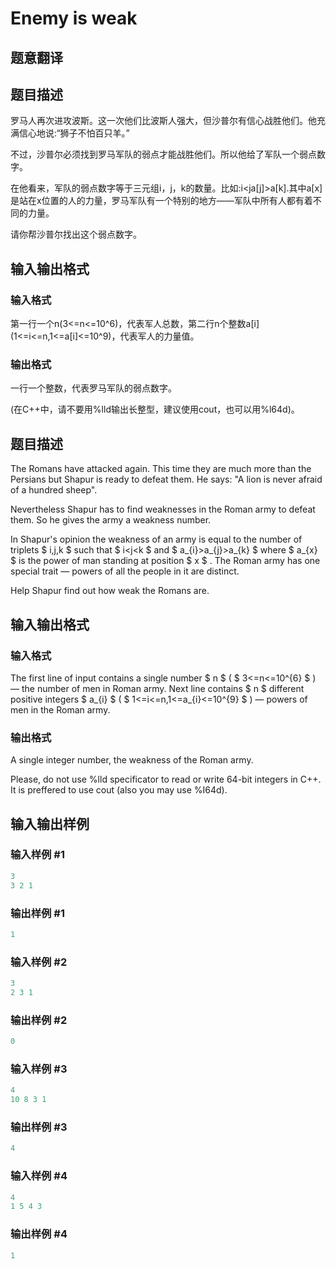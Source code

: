# Enemy is weak

## 题意翻译

## 题目描述

罗马人再次进攻波斯。这一次他们比波斯人强大，但沙普尔有信心战胜他们。他充满信心地说:“狮子不怕百只羊。”

不过，沙普尔必须找到罗马军队的弱点才能战胜他们。所以他给了军队一个弱点数字。

在他看来，军队的弱点数字等于三元组i，j，k的数量。比如:i<ja[j]>a[k].其中a[x]是站在x位置的人的力量，罗马军队有一个特别的地方——军队中所有人都有着不同的力量。

请你帮沙普尔找出这个弱点数字。

## 输入输出格式

### 输入格式

第一行一个n(3<=n<=10^6)，代表军人总数，第二行n个整数a[i] (1<=i<=n,1<=a[i]<=10^9)，代表军人的力量值。

### 输出格式

一行一个整数，代表罗马军队的弱点数字。

(在C++中，请不要用%lld输出长整型，建议使用cout，也可以用%l64d)。

## 题目描述

The Romans have attacked again. This time they are much more than the Persians but Shapur is ready to defeat them. He says: "A lion is never afraid of a hundred sheep".

Nevertheless Shapur has to find weaknesses in the Roman army to defeat them. So he gives the army a weakness number.

In Shapur's opinion the weakness of an army is equal to the number of triplets $ i,j,k $ such that $ i&lt;j&lt;k $ and $ a_{i}&gt;a_{j}&gt;a_{k} $ where $ a_{x} $ is the power of man standing at position $ x $ . The Roman army has one special trait — powers of all the people in it are distinct.

Help Shapur find out how weak the Romans are.

## 输入输出格式

### 输入格式

The first line of input contains a single number $ n $ ( $ 3<=n<=10^{6} $ ) — the number of men in Roman army. Next line contains $ n $ different positive integers $ a_{i} $ ( $ 1<=i<=n,1<=a_{i}<=10^{9} $ ) — powers of men in the Roman army.

### 输出格式

A single integer number, the weakness of the Roman army.

Please, do not use %lld specificator to read or write 64-bit integers in C++. It is preffered to use cout (also you may use %I64d).

## 输入输出样例

### 输入样例 #1

```cpp
3
3 2 1

```
### 输出样例 #1

```cpp
1

```
### 输入样例 #2

```cpp
3
2 3 1

```
### 输出样例 #2

```cpp
0

```
### 输入样例 #3

```cpp
4
10 8 3 1

```
### 输出样例 #3

```cpp
4

```
### 输入样例 #4

```cpp
4
1 5 4 3

```
### 输出样例 #4

```cpp
1

```
